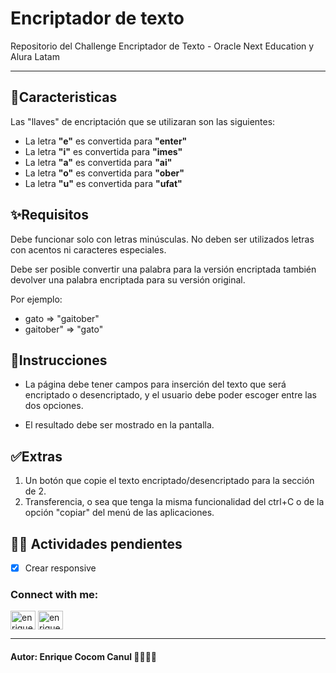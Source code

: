 # Encriptador de texto
Repositorio del Challenge Encriptador de Texto - Oracle Next Education y Alura Latam

---


## 📖Caracteristicas

Las "llaves" de encriptación que se utilizaran son las siguientes:

- La letra **"e"** es convertida para **"enter"**
- La letra **"i"** es convertida para **"imes"**
- La letra **"a"** es convertida para **"ai"**
- La letra **"o"** es convertida para **"ober"**
- La letra **"u"** es convertida para **"ufat"**

## ✨Requisitos
Debe funcionar solo con letras minúsculas.
No deben ser utilizados letras con acentos ni caracteres especiales.

Debe ser posible convertir una palabra para la versión encriptada también devolver una palabra encriptada para su versión original.

Por ejemplo:
- gato => "gaitober"
- gaitober" => "gato"

## 📝Instrucciones
- La página debe tener campos para inserción del texto que será encriptado o desencriptado, y el usuario debe poder escoger entre las dos opciones.

- El resultado debe ser mostrado en la pantalla.

## ✅Extras

1. Un botón que copie el texto encriptado/desencriptado para la sección de 2.
2. Transferencia, o sea que tenga la misma funcionalidad del ctrl+C o de la opción "copiar" del menú de las aplicaciones.
## 👨‍💻 Actividades pendientes

- [x] Crear responsive

<h3 align="left">Connect with me:</h3>
<p align="left">
<a href="https://www.linkedin.com/in/enriquecocom/" target="blank"><img align="center" src="https://raw.githubusercontent.com/rahuldkjain/github-profile-readme-generator/master/src/images/icons/Social/linked-in-alt.svg" alt="enriquecocom" height="30" width="40" /></a>
<a href="https://www.instagram.com/enrique_cocom04/" target="blank"><img align="center" src="https://raw.githubusercontent.com/rahuldkjain/github-profile-readme-generator/master/src/images/icons/Social/instagram.svg" alt="enrique_cocom04" height="30" width="40" /></a>
</p>

--------------------------------------------------------------------------
#### **Autor: Enrique Cocom Canul 👨‍💻🧙‍♂️**
